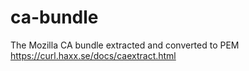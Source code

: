 # ca-bundle
The Mozilla CA bundle extracted and converted to PEM https://curl.haxx.se/docs/caextract.html
